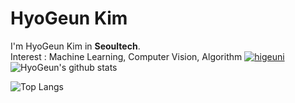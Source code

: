 # HyoGeun Kim

I'm HyoGeun Kim in **Seoultech**.  
Interest : Machine Learning, Computer Vision, Algorithm
[![higeuni](http://mazassumnida.wtf/api/v2/generate_badge?boj={handle})](https://solved.ac/{handle})
![HyoGeun's github stats](https://github-readme-stats.vercel.app/api?username=higeuni&show_icons=true&theme=radical) 

![Top Langs](https://github-readme-stats.vercel.app/api/top-langs/?username=higeuni&layout=compact&theme=dracula)

